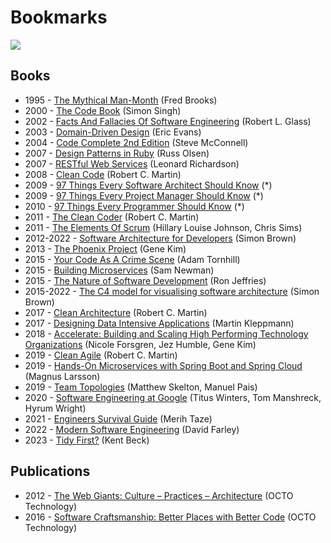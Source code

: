 # Bookmarks
[![](https://github.com/jaaufauvre/bookmarks/workflows/Link%20checker/badge.svg)](https://github.com/jaaufauvre/bookmarks/actions?query=workflow%3ALink%20checker)

## Books

* 1995 - [The Mythical Man-Month](https://www.amazon.co.uk/dp/0201835959) (Fred Brooks)
* 2000 - [The Code Book](https://www.amazon.co.uk/dp/0385495323) (Simon Singh)
* 2002 - [Facts And Fallacies Of Software Engineering](https://www.amazon.co.uk/dp/0321117425) (Robert L. Glass)
* 2003 - [Domain-Driven Design](https://www.amazon.co.uk/dp/0321125215) (Eric Evans)
* 2004 - [Code Complete 2nd Edition](https://www.amazon.co.uk/dp/0735619670) (Steve McConnell)
* 2007 - [Design Patterns in Ruby](https://www.amazon.co.uk/dp/0321490452) (Russ Olsen)
* 2007 - [RESTful Web Services](https://www.amazon.co.uk/dp/0596529260) (Leonard Richardson)
* 2008 - [Clean Code](https://www.amazon.co.uk/dp/0132350882) (Robert C. Martin)
* 2009 - [97 Things Every Software Architect Should Know](https://www.amazon.co.uk/dp/059652269X) (*)
* 2009 - [97 Things Every Project Manager Should Know](https://www.amazon.co.uk/dp/0596804164) (*)
* 2010 - [97 Things Every Programmer Should Know](https://www.amazon.co.uk/dp/0596809484) (*)
* 2011 - [The Clean Coder](https://www.amazon.co.uk/dp/0137081073) (Robert C. Martin)
* 2011 - [The Elements Of Scrum](https://www.amazon.co.uk/dp/B004O0U74Q) (Hillary Louise Johnson, Chris Sims)
* 2012-2022 - [Software Architecture for Developers](https://leanpub.com/b/software-architecture) (Simon Brown)
* 2013 - [The Phoenix Project](https://www.amazon.co.uk/dp/0988262592) (Gene Kim)
* 2015 - [Your Code As A Crime Scene](https://www.amazon.co.uk/dp/1680500384) (Adam Tornhill)
* 2015 - [Building Microservices](https://www.amazon.co.uk/dp/1491950358) (Sam Newman)
* 2015 - [The Nature of Software Development](https://www.amazon.co.uk/dp/1941222374) (Ron Jeffries)
* 2015-2022 - [The C4 model for visualising software architecture](https://leanpub.com/b/software-architecture) (Simon Brown)
* 2017 - [Clean Architecture](https://www.amazon.co.uk/dp/0134494164) (Robert C. Martin)
* 2017 - [Designing Data Intensive Applications](https://www.amazon.co.uk/dp/1449373321) (Martin Kleppmann)
* 2018 - [Accelerate: Building and Scaling High Performing Technology Organizations](https://www.amazon.co.uk/dp/1942788339) (Nicole Forsgren, Jez Humble, Gene Kim)
* 2019 - [Clean Agile](https://www.amazon.co.uk/dp/0135781868) (Robert C. Martin)
* 2019 - [Hands-On Microservices with Spring Boot and Spring Cloud](https://www.amazon.co.uk/dp/B07T1Y2JRJ) (Magnus Larsson)
* 2019 - [Team Topologies](https://www.amazon.co.uk/dp/1942788819) (Matthew Skelton, Manuel Pais)
* 2020 - [Software Engineering at Google](https://www.amazon.co.uk/dp/1492082791) (Titus Winters, Tom Manshreck, Hyrum Wright)
* 2021 - [Engineers Survival Guide](https://www.amazon.co.uk/dp/B09MBZBGFK) (Merih Taze)
* 2022 - [Modern Software Engineering](https://www.amazon.co.uk/dp/0137314914) (David Farley)
* 2023 - [Tidy First?](https://www.amazon.co.uk/dp/1098151240) (Kent Beck)

## Publications

* 2012 - [The Web Giants: Culture – Practices – Architecture](https://www.octo.com/wp-content/uploads/2019/11/2016_GDW_web_EN-1.pdf) (OCTO Technology)
* 2016 - [Software Craftsmanship: Better Places with Better Code](https://www.octo.com/wp-content/uploads/2019/03/WP_Culture_Code_Web_EN_2019.pdf) (OCTO Technology)
